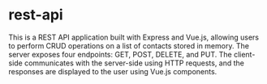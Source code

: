 # rest-api

This is a REST API application built with Express and Vue.js, allowing users to perform CRUD operations on a list of contacts stored in memory. The server exposes four endpoints: GET, POST, DELETE, and PUT. The client-side communicates with the server-side using HTTP requests, and the responses are displayed to the user using Vue.js components. 
